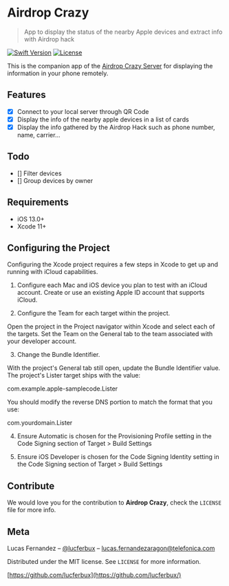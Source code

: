 # Airdrop Crazy
> App to display the status of the nearby Apple devices and extract info with Airdrop hack

[![Swift Version][swift-image]][swift-url]
[![License][license-image]][license-url]


This is the companion app of the [Airdrop Crazy Server](https://github.com/ElevenPaths/Airdrop-Crazy) for displaying the information in your phone remotely.

## Features

- [x] Connect to your local server through QR Code
- [x] Display the info of the nearby apple devices in a list of cards
- [x] Display the info gathered by the Airdrop Hack such as phone number, name, carrier...

## Todo

- [] Filter devices
- [] Group devices by owner

## Requirements

- iOS 13.0+
- Xcode 11+

## Configuring the Project

Configuring the Xcode project requires a few steps in Xcode to get up and running with iCloud capabilities. 

1) Configure each Mac and iOS device you plan to test with an iCloud account. Create or use an existing Apple ID account that supports iCloud.

2) Configure the Team for each target within the project.

Open the project in the Project navigator within Xcode and select each of the targets. Set the Team on the General tab to the team associated with your developer account.

3) Change the Bundle Identifier.

With the project's General tab still open, update the Bundle Identifier value. The project's Lister target ships with the value:

com.example.apple-samplecode.Lister

You should modify the reverse DNS portion to match the format that you use:

com.yourdomain.Lister

4) Ensure Automatic is chosen for the Provisioning Profile setting in the Code Signing section of Target > Build Settings

5) Ensure iOS Developer is chosen for the Code Signing Identity setting in the Code Signing section of Target > Build Settings

## Contribute

We would love you for the contribution to **Airdrop Crazy**, check the ``LICENSE`` file for more info.

## Meta

Lucas Fernandez – [@lucferbux](https://twitter.com/lucferbux) – lucas.fernandezaragon@telefonica.com

Distributed under the MIT license. See ``LICENSE`` for more information.

[https://github.com/lucferbux](https://github.com/lucferbux/)

[swift-image]:https://img.shields.io/badge/swift-5.0-orange.svg
[swift-url]: https://swift.org/
[license-image]: https://img.shields.io/badge/License-MIT-blue.svg
[license-url]: LICENSE

